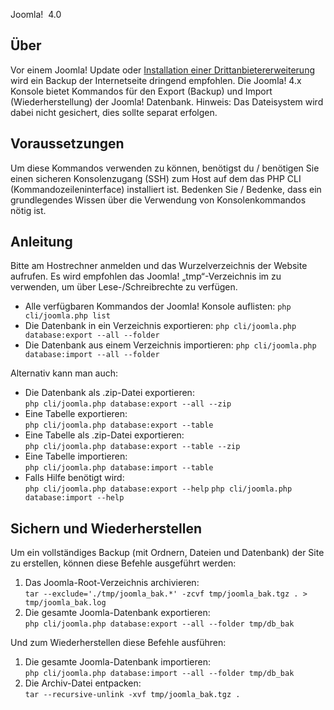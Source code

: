 <!-- Filename: J4.x:CLI_Database_Exporter_Importer / Display title:  CLI Datenbank Export / Import -->

Joomla!  4.0

## Über

Vor einem Joomla! Update oder [Installation einer
Drittanbietererweiterung](https://docs.joomla.org/J4.x:CLI_Update "Special:MyLanguage/J4.x:CLI Update")
wird ein Backup der Internetseite dringend empfohlen. Die Joomla! 4.x
Konsole bietet Kommandos für den Export (Backup) und Import
(Wiederherstellung) der Joomla! Datenbank. Hinweis: Das Dateisystem wird
dabei nicht gesichert, dies sollte separat erfolgen.

## Voraussetzungen

Um diese Kommandos verwenden zu können, benötigst du / benötigen Sie
einen sicheren Konsolenzugang (SSH) zum Host auf dem das PHP CLI
(Kommandozeileninterface) installiert ist. Bedenken Sie / Bedenke, dass
ein grundlegendes Wissen über die Verwendung von Konsolenkommandos nötig
ist.

## Anleitung

Bitte am Hostrechner anmelden und das Wurzelverzeichnis der Website
aufrufen. Es wird empfohlen das Joomla! „tmp“-Verzeichnis im zu
verwenden, um über Lese-/Schreibrechte zu verfügen.

- Alle verfügbaren Kommandos der Joomla! Konsole auflisten:
  `php cli/joomla.php list`
- Die Datenbank in ein Verzeichnis exportieren:
  `php cli/joomla.php database:export --all --folder `
- Die Datenbank aus einem Verzeichnis importieren:
  `php cli/joomla.php database:import --all --folder `

Alternativ kann man auch:

- Die Datenbank als .zip-Datei exportieren:  
  `php cli/joomla.php database:export --all --zip`
- Eine Tabelle exportieren:  
  `php cli/joomla.php database:export --table `
- Eine Tabelle als .zip-Datei exportieren:  
  `php cli/joomla.php database:export --table --zip`
- Eine Tabelle importieren:  
  `php cli/joomla.php database:import --table `
- Falls Hilfe benötigt wird:  
  `php cli/joomla.php database:export --help`
  `php cli/joomla.php database:import --help`

## Sichern und Wiederherstellen

Um ein vollständiges Backup (mit Ordnern, Dateien und Datenbank) der
Site zu erstellen, können diese Befehle ausgeführt werden:

1.  Das Joomla-Root-Verzeichnis archivieren:  
    `tar --exclude='./tmp/joomla_bak.*' -zcvf tmp/joomla_bak.tgz . > tmp/joomla_bak.log`
2.  Die gesamte Joomla-Datenbank exportieren:  
    `php cli/joomla.php database:export --all --folder tmp/db_bak`

Und zum Wiederherstellen diese Befehle ausführen:

1.  Die gesamte Joomla-Datenbank importieren:  
    `php cli/joomla.php database:import --all --folder tmp/db_bak`
2.  Die Archiv-Datei entpacken:  
    `tar --recursive-unlink -xvf tmp/joomla_bak.tgz .`

